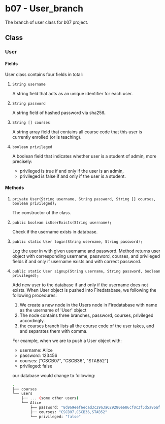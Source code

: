 # b07 - User_branch
The branch of user class for b07 project.

## Class
### User
#### Fields
User class contains four fields in total:
1. `String username`
 
    A string field that acts as an unique identifier for each user.

2. `String password`
 
    A string field of hashed password via sha256.
 
3. `String [] courses`
 
    A string array field that contains all course code that this user is currently 
    enrolled (or is teaching).
 
4. `boolean privileged`
 
    A boolean field that indicates whether user is a student of admin, more 
    precisely:
    - privileged is true if and only if the user  is an admin,
    - privileged is false if and only if the user is a student.

#### Methods
1. `private User(String username, String password, String [] courses, boolean privileged);`
 
    The constructor of the class.
 
2. `public boolean isUserExists(String username);`
 
    Check if the username exists in database.

3. `public static User login(String username, String password);`

    Log the user in with given username and password. Method returns user
    object with corresponding username, password, courses, and privileged fields
    if and only if username exists and with correct password.

4. `public static User signup(String username, String password, boolean privileged);`

    Add new user to the database if and only if the username does not exists.
    When User object is pushed into Firedatabase, we following the following 
    procedures:
    1. We create a new node in the Users node in Firedatabase with name as the 
       username of 'User' object
    2. The node contains three branches, password, courses, privileged accordingly.
    3. the courses branch lists all the course code of the user takes, and 
       and separates them with comma.
    
    For example, when we are to push a User object with:
    - username: Alice
    - password: 123456
    - courses: ["CSCB07", "CSCB36", "STAB52"]
    - privileged: false
    
    our database would change to following:
    
    ```sh
    .
    ├── courses
    └── users
        ├── ... (some other users)
        └── Alice
            ├── password: "8d969eef6ecad3c29a3a629280e686cf0c3f5d5a86aff3ca12020c923adc6c92"
            ├── courses: "CSCB07,CSCB36,STAB52"
            └── privileged: "false"
    ```
    
